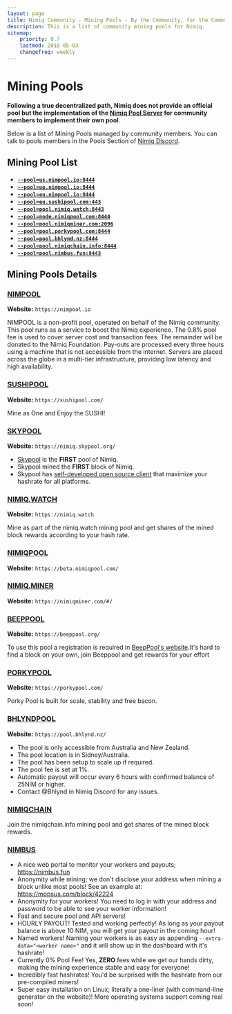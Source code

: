 ```yaml
---
layout: page
title: Nimiq Community - Mining Pools - By the Community, for the Community
description: This is a list of community mining pools for Nimiq.
sitemap:
    priority: 0.7
    lastmod: 2018-05-03
    changefreq: weekly
---
```




# Mining Pools

**Following a true decentralized path, Nimiq does not provide an official pool but the implementation of the [Nimiq Pool Server](https://github.com/nimiq-network/mining-pool) for community members to implement their own pool**. 

Below is a list of Mining Pools managed by community members. You can talk to pools members in the Pools Section of [Nimiq Discord](https://discord.gg/92qaVKH).

## Mining Pool List

- [**`--pool=us.nimpool.io:8444`**](#nimpool)
- [**`--pool=up.nimpool.io:8444`**](#nimpool)
- [**`--pool=eu.nimpool.io:8444`**](#nimpool)
- [**`--pool=eu.sushipool.com:443`**](#sushipool)
- [**`--pool=pool.nimiq.watch:8443`**](#nimiqwatch)
- [**`--pool=node.nimiqpool.com:8444`**](#nimiqpool)
- [**`--pool=pool.nimiqminer.com:2096`**](#nimiqminer)
- [**`--pool=pool.porkypool.com:8444`**](#porkypool)
- [**`--pool=pool.bhlynd.nz:8444`**](#bhlyndpool)
- [**`--pool=pool.nimiqchain.info:8444`**](#bhlyndpool)
- [**`--pool=pool.nimbus.fun:8443`**](#nimbus)

## Mining Pools Details

### [NIMPOOL](https://nimpool.io)

**Website:** `https://nimpool.io`

NIMPOOL is a non-profit pool, operated on behalf of the Nimiq community. This pool runs as a service to boost the Nimiq experience. The 0.8% pool fee is used to cover server cost and transaction fees. The remainder will be donated to the Nimiq Foundation. Pay-outs are processed every three hours using a machine that is not accessible from the internet. Servers are placed across the globe in a multi-tier infrastructure, providing low latency and high availability.

### [SUSHIPOOL](https://sushipool.com/)

**Website:** `https://sushipool.com/`

Mine as One and Enjoy the SUSHI!

### [SKYPOOL](https://nimiq.skypool.org/)

**Website:** `https://nimiq.skypool.org/`

- [Skypool](https://nimiq.skypool.org/) is the **FIRST** pool of Nimiq.
- Skypool mined the **FIRST** block of Nimiq.
- Skypool has [self-developed open source client](https://github.com/skypool-org/skypool-nimiq-miner) that maximize your hashrate for all platforms.

### [NIMIQ.WATCH](https://nimiq.watch)

**Website:** `https://nimiq.watch`

Mine as part of the nimiq.watch mining pool and get shares of the mined block rewards according to your hash rate.

### [NIMIQPOOL](https://beta.nimiqpool.com/)

**Website:** `https://beta.nimiqpool.com/`

### [NIMIQ.MINER](https://nimiqminer.com/#/)

**Website:** `https://nimiqminer.com/#/`

### [BEEPPOOL](https://beeppool.org/)

**Website:** `https://beeppool.org/`

To use this pool a registration is required in [BeepPool's website](https://goo.gl/ZU5oHQ).It's hard to find a block on your own, join Beeppool and get rewards for your effort

### [PORKYPOOL](https://porkypool.com/)

**Website:** `https://porkypool.com/`

Porky Pool is built for scale, stability and free bacon.

### [BHLYNDPOOL](https://pool.bhlynd.nz/)

**Website:** `https://pool.bhlynd.nz/`

- The pool is only accessible from Australia and New Zealand. 
- The pool location is in Sidney/Australia.
- The pool has been setup to scale up if required.
- The pool fee is set at 1%.
- Automatic payout will occur every 6 hours with confirmed balance of 25NIM or higher.
- Contact @Bhlynd in Nimiq Discord for any issues.

### [NIMIQCHAIN](https://nimiqchain.info/)

Join the nimiqchain.info mining pool and get shares of the mined block rewards.

### [NIMBUS](https://nimbus.fun/)

- A nice web portal to monitor your workers and payouts; https://nimbus.fun
- Anonymity while mining; we don't disclose your address when mining a block unlike most pools! See an example at: https://mopsus.com/block/42224
- Anonymity for your workers! You need to log in with your address and password to be able to see your worker information!
- Fast and secure pool and API servers!
- HOURLY PAYOUT! Tested and working perfectly! As long as your payout balance is above 10 NIM, you will get your payout in the coming hour!
- Named workers! Naming your workers is as easy as appending `--extra-data="<worker name>"` and it will show up in the dashboard with it's hashrate!
- Currently 0% Pool Fee! Yes, **ZERO** fees while we get our hands dirty, making the mining experience stable and easy for everyone!
- Incredibly fast hashrates! You'd be surprised with the hashrate from our pre-compiled miners!
- Super easy installation on Linux; literally a one-liner (with command-line generator on the website)! More operating systems support coming real soon!
